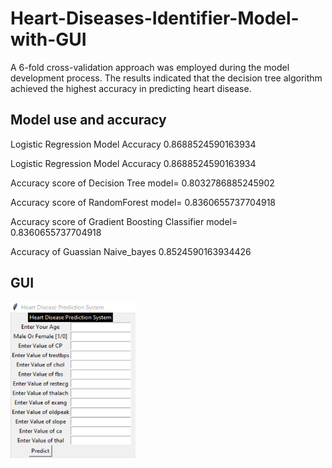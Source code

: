 # Heart-Diseases-Identifier-Model-with-GUI
A 6-fold cross-validation approach was employed during the model development process. The results indicated that the decision tree algorithm achieved the highest accuracy in predicting heart disease.

## Model use and accuracy

Logistic Regression Model Accuracy 0.8688524590163934

Logistic Regression Model Accuracy 0.8688524590163934

Accuracy score of Decision Tree model= 0.8032786885245902

Accuracy score of RandomForest model= 0.8360655737704918

Accuracy score of Gradient Boosting Classifier model= 0.8360655737704918

Accuracy of Guassian Naive_bayes 0.8524590163934426

## GUI

<img align="center" alt="dataanalysis"  width = "200" height = "250px" src="Screenshot 2023-12-11 154427.png">
